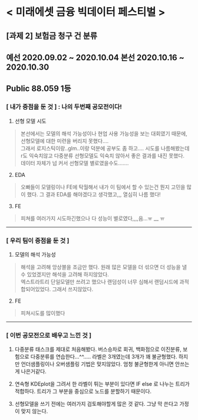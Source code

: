 # < 미래에셋 금융 빅데이터 페스티벌 >
## [과제 2] 보험금 청구 건 분류
예선 2020.09.02 ~ 2020.10.04
본선 2020.10.16 ~ 2020.10.30
-
**Public 88.059 1등**
--------
### [ 내가 중점을 둔 것 ] : 나의 두번째 공모전이다!    
1) 선형 모델 시도
> 본선에서는 모델의 해석 가능성이나 현업 사용 가능성을 보는 대회였기 때문에, 선형모델에 대한 미련을 버리지 못했다....     
그래서 로지스틱이랑..glm..이랑 덕분에 공부도 좀 하고.... 시도를 나름해봤는데 r도 익숙치않고 다중분류 선형모델도 익숙치 않아서 좋은 결과를 내진 못했다.     
데이터 자체가 넘 커서 선형모델 별로였을수도.......    

2) EDA
> 오빠들이 모델링이나 FE에 탁월해서 내가 이 팀에서 할 수 있는건 뭔지 고민을 많이 했다. 그 결과 EDA를 해야겠다고 생각했고,,, 열심히 나름 했다!   

3) FE
> 피쳐를 여러가지 시도하긴했으나 다 성능이 별로였다,,,,음...ㅠ __ ㅠ   

--------

### [ 우리 팀이 중점을 둔 것 ]  
1) 모델의 해석 가능성  
> 해석을 고려해 앙상블을 조금만 했다. 원래 많은 모델을 더 섞으면 더 성능을 낼 수 있었겠지만 해석을 고려해 하지않았다.   
엑스트라트리 단일모델만 쓰려고 했으나 랜덤성이 너무 심해서 랜덤시드에 과적합되어있었다. 그래서 쓰지않았다.  

2) FE
> 피쳐시도를 많이했다

-------
### [ 이번 공모전으로 배우고 느낀 것 ]
1) 다중분류 태스크를 제대로 처음해봤다. 버스승차로 회귀, 백화점으로 이진분류, 보험으로 다중분류를 연습한다...^^.....
라벨은 3개였는데 3개가 꽤 불균형했다. 하지만 언더샘플링이나 오버샘플링 기법은 맞지않았다. 엄청 불균형한게 아니면 안쓰는게 나은거같다.    

2) 연속형 KDEplot을 그려서 한 라벨이 튀는 부분이 있다면 IF else 로 나누는 트리가 적합하다. 트리가 그 부분을 중심으로 노드를 분할하기 때문이다. 
  
3) 선형모델을 쓰기 전에는 여러가지 검토해야할게 많은 것 같다. 그냥 막 쓴다고 가정이 맞지 않는다. 

